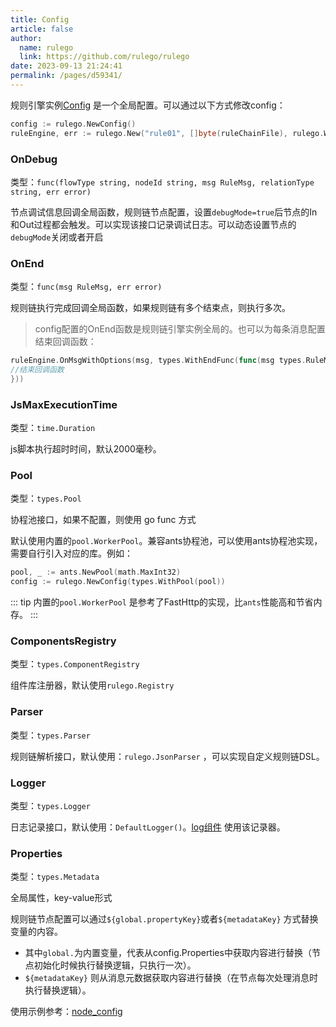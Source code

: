 ```yaml
---
title: Config
article: false
author: 
  name: rulego
  link: https://github.com/rulego/rulego
date: 2023-09-13 21:24:41
permalink: /pages/d59341/
---
```



规则引擎实例[Config](https://github.com/rulego/rulego/blob/main/api/types/config.go) 是一个全局配置。可以通过以下方式修改config：

```go
config := rulego.NewConfig()
ruleEngine, err := rulego.New("rule01", []byte(ruleChainFile), rulego.WithConfig(config))
```

### OnDebug

类型：`func(flowType string, nodeId string, msg RuleMsg, relationType string, err error)`

节点调试信息回调全局函数，规则链节点配置，设置`debugMode=true`后节点的In和Out过程都会触发。可以实现该接口记录调试日志。可以动态设置节点的`debugMode`关闭或者开启


### OnEnd

类型：`func(msg RuleMsg, err error)`

规则链执行完成回调全局函数，如果规则链有多个结束点，则执行多次。


> config配置的OnEnd函数是规则链引擎实例全局的。也可以为每条消息配置结束回调函数：

```go
ruleEngine.OnMsgWithOptions(msg, types.WithEndFunc(func(msg types.RuleMsg, err error) {
//结束回调函数
}))
```

### JsMaxExecutionTime

类型：`time.Duration`

js脚本执行超时时间，默认2000毫秒。

### Pool

类型：`types.Pool`

协程池接口，如果不配置，则使用 go func 方式
  
默认使用内置的`pool.WorkerPool`。兼容ants协程池，可以使用ants协程池实现，需要自行引入对应的库。例如：

```go
pool, _ := ants.NewPool(math.MaxInt32)
config := rulego.NewConfig(types.WithPool(pool))
```

::: tip
内置的`pool.WorkerPool` 是参考了FastHttp的实现，比`ants`性能高和节省内存。
:::

### ComponentsRegistry

类型：`types.ComponentRegistry`

组件库注册器，默认使用`rulego.Registry`

### Parser

类型：`types.Parser`

规则链解析接口，默认使用：`rulego.JsonParser` ，可以实现自定义规则链DSL。

### Logger

类型：`types.Logger`

日志记录接口，默认使用：`DefaultLogger()`。[log组件](/pages/020050/) 使用该记录器。

### Properties

类型：`types.Metadata`

全局属性，key-value形式

规则链节点配置可以通过`${global.propertyKey}`或者`${metadataKey}` 方式替换变量的内容。

- 其中`global.`为内置变量，代表从config.Properties中获取内容进行替换（节点初始化时候执行替换逻辑，只执行一次）。
- `${metadataKey}` 则从消息元数据获取内容进行替换（在节点每次处理消息时执行替换逻辑）。

使用示例参考：[node_config](https://github.com/rulego/rulego/tree/main/examples/node_config/node_config.go)

